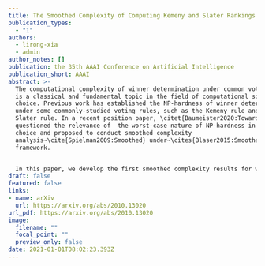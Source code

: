 ```yaml
---
title: The Smoothed Complexity of Computing Kemeny and Slater Rankings
publication_types:
  - "1"
authors:
  - lirong-xia
  - admin
author_notes: []
publication: the 35th AAAI Conference on Artificial Intelligence
publication_short: AAAI
abstract: >-
  The computational complexity of winner determination under common voting rules
  is a classical and fundamental topic in the field of computational social
  choice. Previous work has established the NP-hardness of winner determination
  under some commonly-studied voting rules, such as the Kemeny rule and the
  Slater rule. In a recent position paper, \citet{Baumeister2020:Towards}
  questioned the relevance of  the worst-case nature of NP-hardness in social
  choice and proposed to conduct smoothed complexity
  analysis~\cite{Spielman2009:Smoothed} under~\cites{Blaser2015:Smoothed}
  framework.


  In this paper, we develop the first smoothed complexity results for winner determination in voting.  We prove the smoothed hardness of Kemeny and Slater using the classical smoothed runtime analysis, and prove a parameterized typical-case smoothed easiness result for Kemeny. We also make an attempt of applying~\cites{Blaser2015:Smoothed}  smoothed complexity framework  in social choice contexts by proving that the framework categorizes an always-exponential-time brute force search algorithm as being smoothed poly-time, under a natural noise model based on the well-studied Mallows model in social choice and statistics. Overall, our results show that smoothed complexity analysis in computational social choice is a challenging and fruitful topic.
draft: false
featured: false
links:
- name: arXiv
  url: https://arxiv.org/abs/2010.13020
url_pdf: https://arxiv.org/abs/2010.13020
image:
  filename: ""
  focal_point: ""
  preview_only: false
date: 2021-01-01T08:02:23.393Z
---
```

